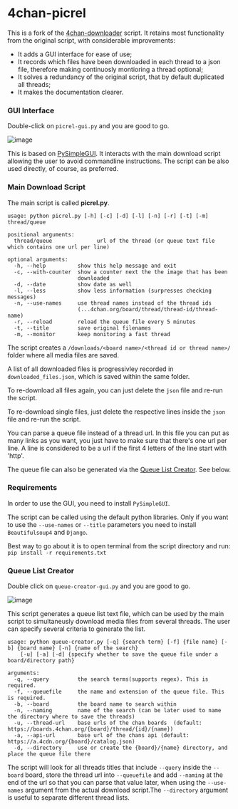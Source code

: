 4chan-picrel
================
This is a fork of the [4chan-downloader](https://github.com/Exceen/4chan-downloader) script. 
It retains most functionality from the original script, with considerable improvements:
- It adds a GUI interface for ease of use;
- It records which files have been downloaded in each thread to a json file, therefore making continuosly montioring a thread optional;
- It solves a redundancy of the original script, that by default duplicated all threads;
- It makes the documentation clearer.

### GUI Interface ###

Double-click on `picrel-gui.py` and you are good to go. 

![image](https://github.com/unalignedcoder/4chan-picrel/assets/16850566/c3d6c6d1-e37b-475b-bdc9-26fdb63807d0)

This is based on [PySimpleGUI](https://github.com/PySimpleGUI/PySimpleGUI). 
It interacts with the main download script allowing the user to avoid commandline instructions.
The script can be also used directly, of course, as preferred.

### Main Download Script ###

The main script is called **picrel.py**.

```
usage: python picrel.py [-h] [-c] [-d] [-l] [-n] [-r] [-t] [-m] thread/queue

positional arguments:
  thread/queue              url of the thread (or queue text file which contains one url per line)

optional arguments:
  -h, --help          show this help message and exit
  -c, --with-counter  show a counter next the the image that has been
                      downloaded
  -d, --date          show date as well
  -l, --less          show less information (surpresses checking messages)
  -n, --use-names     use thread names instead of the thread ids
                      (...4chan.org/board/thread/thread-id/thread-name)
  -r, --reload        reload the queue file every 5 minutes
  -t, --title         save original filenames
  -m, --monitor       keep monitoring a fast thread
```
The script creates a `/downloads/<board name>/<thread id or thread name>/` folder where all media files are saved.

A list of all downloaded files is progressivley recorded in `downloaded_files.json`, which is saved within the same folder. 

To re-download all files again, you can just delete the `json` file and re-run the script.

To re-download single files, just delete the respective lines inside the `json` file and re-run the script.

You can parse a queue file instead of a thread url. In this file you can put as many links as you want, you just have to make sure that there's one url per line. A line is considered to be a url if the first 4 letters of the line start with 'http'.

The queue file can also be generated via the [Queue List Creator](https://github.com/unalignedcoder/4chan-picrel/blob/master/README.md#queue-list-creator). See below.

### Requirements ###

In order to use the GUI, you need to install `PySimpleGUI`.

The script can be called using the default python libraries. Only if you want to use the `--use-names` or `--title` parameters you need to install `Beautifulsoup4` and `Django`.

Best way to go about it is to open terminal from the script directory and run:
`pip install -r requirements.txt`

### Queue List Creator ###

Double click on `queue-creator-gui.py` and you are good to go.

![image](https://github.com/unalignedcoder/4chan-picrel/assets/16850566/7537e9ca-90fb-4ac6-8a3e-28e7b66997bf)

This script generates a queue list text file, which can be used by the main script to simultaneusly download media files from several threads. The user can specify several criteria to generate the list.

```
usage: python queue-creator.py [-q] {search term} [-f] {file name} [-b] {board name} [-n] {name of the search} 
    [-u] [-a] [-d] {specify whether to save the queue file under a board/directory path}

arguments:
  -q, --query         the search terms(supports regex). This is required.
  -f, --queuefile     the name and extension of the queue file. This is required.
  -b, --board         the board name to search within
  -n, --naming        name of the search (can be later used to name the directory where to save the threads)
  -u, --thread-url    base urls of the chan boards  (default: https://boards.4chan.org/{board}/thread/{id}/{name})
  -a, --api-url       base url of the chans api (default: https://a.4cdn.org/{board}/catalog.json)
  -d, --directory     use or create the {board}/{name} directory, and place the queue file there

```

The script will look for all threads titles that include `--query` inside the `--board` board, store the thread url into `--queuefile` and add `--naming` at the end of the url so that you can parse that value later, when using the `--use-names` argument from the actual download script.The `--directory` argument is useful to separate different thread lists.
